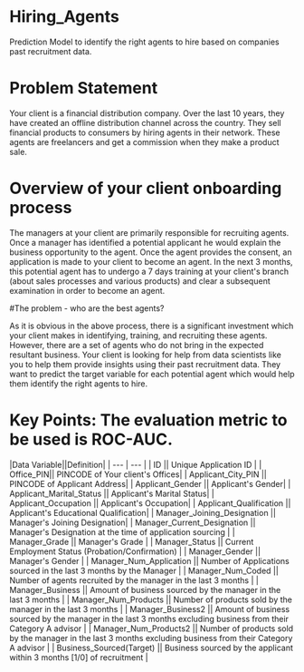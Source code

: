 # Hiring_Agents
Prediction Model to identify the right agents to hire based on companies past recruitment data.

# Problem Statement
Your client is a financial distribution company. Over the last 10 years, they have created an offline distribution channel across the country.
They sell financial products to consumers by hiring agents in their network. These agents are freelancers and get a commission when they make a product sale.

# Overview of your client onboarding process

The managers at your client are primarily responsible for recruiting agents. Once a manager has identified a potential applicant he would explain the business 
opportunity to the agent. Once the agent provides the consent, an application is made to your client to become an agent. In the next 3 months, this potential 
agent has to undergo a 7 days training at your client's branch (about sales processes and various products) and clear a subsequent examination in order to become an agent.

#The problem - who are the best agents?

As it is obvious in the above process, there is a significant investment which your client makes in identifying, training, and recruiting these agents. 
However, there are a set of agents who do not bring in the expected resultant business. Your client is looking for help from data scientists like you to 
help them provide insights using their past recruitment data. They want to predict the target variable for each potential agent which would help them identify
the right agents to hire.

# Key Points: The evaluation metric to be used is ROC-AUC.

|Data Variable||Definition|
| --- | --- |
| ID || Unique Application ID |
| Office_PIN|| PINCODE of Your client's Offices|
| Applicant_City_PIN || PINCODE of Applicant Address|
| Applicant_Gender || Applicant's Gender|
| Applicant_Marital_Status || Applicant's Marital Status|
| Applicant_Occupation || Applicant's Occupation|
| Applicant_Qualification || Applicant's Educational Qualification|
| Manager_Joining_Designation || Manager's Joining Designation|
| Manager_Current_Designation || Manager's Designation at the time of application sourcing |
| Manager_Grade || Manager's Grade |
| Manager_Status || Current Employment Status (Probation/Confirmation) |
| Manager_Gender || Manager's Gender |
| Manager_Num_Application || Number of Applications sourced in the last 3 months by the Manager |
| Manager_Num_Coded || Number of agents recruited by the manager in the last 3 months |
| Manager_Business || Amount of business sourced by the manager in the last 3 months |
| Manager_Num_Products || Number of products sold by the manager in the last 3 months |
| Manager_Business2 || Amount of business sourced by the manager in the last 3 months excluding business from their Category A advisor |
| Manager_Num_Products2 || Number of products sold by the manager in the last 3 months excluding business from their Category A advisor |
| Business_Sourced(Target) || Business sourced by the applicant within 3 months [1/0] of recruitment |
